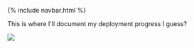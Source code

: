 {% include navbar.html %}


This is where I'll document my deployment progress I guess? 

<img src="https://slack-files.com/TUDAF53UJ-F03HK35GZ8E-797a26509b">
